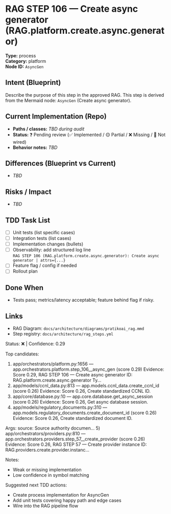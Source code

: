 # RAG STEP 106 — Create async generator (RAG.platform.create.async.generator)

**Type:** process  
**Category:** platform  
**Node ID:** `AsyncGen`

## Intent (Blueprint)
Describe the purpose of this step in the approved RAG. This step is derived from the Mermaid node: `AsyncGen` (Create async generator).

## Current Implementation (Repo)
- **Paths / classes:** _TBD during audit_
- **Status:** ❓ Pending review (✅ Implemented / 🟡 Partial / ❌ Missing / 🔌 Not wired)
- **Behavior notes:** _TBD_

## Differences (Blueprint vs Current)
- _TBD_

## Risks / Impact
- _TBD_

## TDD Task List
- [ ] Unit tests (list specific cases)
- [ ] Integration tests (list cases)
- [ ] Implementation changes (bullets)
- [ ] Observability: add structured log line  
  `RAG STEP 106 (RAG.platform.create.async.generator): Create async generator | attrs={...}`
- [ ] Feature flag / config if needed
- [ ] Rollout plan

## Done When
- Tests pass; metrics/latency acceptable; feature behind flag if risky.

## Links
- RAG Diagram: `docs/architecture/diagrams/pratikoai_rag.mmd`
- Step registry: `docs/architecture/rag_steps.yml`


<!-- AUTO-AUDIT:BEGIN -->
Status: ❌  |  Confidence: 0.29

Top candidates:
1) app/orchestrators/platform.py:1656 — app.orchestrators.platform.step_106__async_gen (score 0.29)
   Evidence: Score 0.29, RAG STEP 106 — Create async generator
ID: RAG.platform.create.async.generator
Ty...
2) app/models/ccnl_data.py:813 — app.models.ccnl_data.create_ccnl_id (score 0.26)
   Evidence: Score 0.26, Create standardized CCNL ID.
3) app/core/database.py:10 — app.core.database.get_async_session (score 0.26)
   Evidence: Score 0.26, Get async database session.
4) app/models/regulatory_documents.py:310 — app.models.regulatory_documents.create_document_id (score 0.26)
   Evidence: Score 0.26, Create standardized document ID.

Args:
    source: Source authority
    documen...
5) app/orchestrators/providers.py:810 — app.orchestrators.providers.step_57__create_provider (score 0.26)
   Evidence: Score 0.26, RAG STEP 57 — Create provider instance
ID: RAG.providers.create.provider.instanc...

Notes:
- Weak or missing implementation
- Low confidence in symbol matching

Suggested next TDD actions:
- Create process implementation for AsyncGen
- Add unit tests covering happy path and edge cases
- Wire into the RAG pipeline flow
<!-- AUTO-AUDIT:END -->